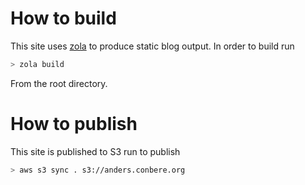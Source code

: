 # How to build

This site uses [zola](https://www.getzola.org/) to produce static blog output. In order to build run

```bash
> zola build
```

From the root directory.

# How to publish

This site is published to S3 run to publish

```bash
> aws s3 sync . s3://anders.conbere.org
```
